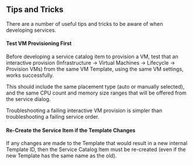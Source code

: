 ## Tips and Tricks

There are a number of useful tips and tricks to be aware of when developing services.

#### Test VM Provisioning First

Before developing a service catalog item to provision a VM, test that an interactive provision (Infrastructure -> Virtual Machines -> Lifecycle -> Provision VMs) from the same VM Template, using the same VM settings, works successfully.

This should include the same placement type (auto or manually selected), and the same CPU count and memory size ranges that will be offered from the service dialog.

Troubleshooting a failing interactive VM provision is simpler than troubleshooting a failing service order.

#### Re-Create the Service Item if the Template Changes

If any changes are made to the Template that would result in a new internal Template ID, then the Service Catalog Item must be re-created (even if the new Template has the same name as the old).
